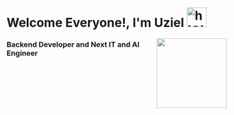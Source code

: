 # Welcome Everyone!, I'm Uziel <img src="https://media.giphy.com/media/LR0i1KkQGtgXpxFxxy/giphy.gif" alt="hiGif" width="45" height="45">
<p><a target="_blank"><img src="https://media.tenor.com/images/03726cf974172491d5a348d0ac25125b/tenor.gif" style="max-width:100%;" height="160px" align="right"> </a></p>
<h3>Backend Developer and Next IT and AI Engineer</h3>


